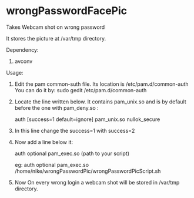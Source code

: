 # wrongPasswordFacePic
Takes Webcam shot on wrong password

It stores the picture at /var/tmp directory.

Dependency:

1. avconv

Usage:

1. Edit the pam common-suth file. Its location is /etc/pam.d/common-auth You can do it by: sudo gedit /etc/pam.d/common-auth

2. Locate the line written below. It contains pam_unix.so and is by default before the one with pam_deny.so :

    auth	[success=1 default=ignore]	pam_unix.so nullok_secure

3. In this line change the success=1 with success=2

4. Now add a line below it:

    auth    optional                  pam_exec.so     (path to your script)

    eg: auth    optional              pam_exec.so 		/home/nike/wrongPasswordPic/wrongPasswordPicScript.sh

5. Now On every wrong login a webcam shot will be stored in /var/tmp directory.
